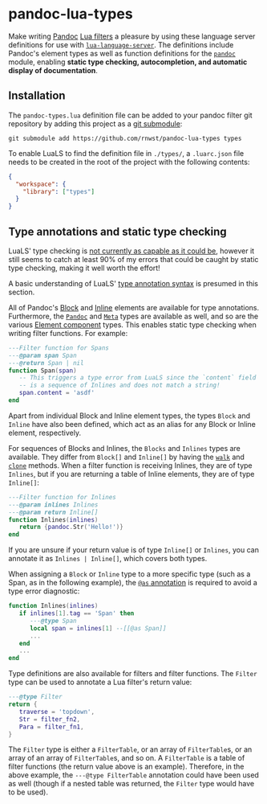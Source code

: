 # pandoc-lua-types

Make writing [Pandoc](https://pandoc.org/) [Lua filters](https://pandoc.org/lua-filters.html) a pleasure by using these language server definitions for use with [`lua-language-server`](https://github.com/LuaLS/lua-language-server).
The definitions include Pandoc's element types as well as function definitions for the [`pandoc`](https://pandoc.org/lua-filters.html#module-pandoc) module, enabling **static type checking, autocompletion, and automatic display of documentation**.

## Installation

The `pandoc-types.lua` definition file can be added to your pandoc filter git repository by adding this project as a [git submodule](https://git-scm.com/book/en/v2/Git-Tools-Submodules):
```console
git submodule add https://github.com/rnwst/pandoc-lua-types types
```
To enable LuaLS to find the definition file in `./types/`, a `.luarc.json` file needs to be created in the root of the project with the following contents:
```json
{
  "workspace": {
    "library": ["types"]
  }
}
```

## Type annotations and static type checking

LuaLS' type checking is [not currently as capable as it could be](https://github.com/LuaLS/lua-language-server/issues/3101), however it still seems to catch at least 90% of my errors that could be caught by static type checking, making it well worth the effort!

A basic understanding of LuaLS' [type annotation syntax](https://luals.github.io/wiki/annotations/) is presumed in this section.

All of Pandoc's [Block](https://pandoc.org/lua-filters.html#type-block) and [Inline](https://pandoc.org/lua-filters.html#type-inline) elements are available for type annotations. Furthermore, the [`Pandoc`](https://pandoc.org/lua-filters.html#type-pandoc) and [`Meta`](https://pandoc.org/lua-filters.html#type-meta) types are available as well, and so are the various [Element component](https://pandoc.org/lua-filters.html#element-components) types. This enables static type checking when writing filter functions. For example:
```Lua
---Filter function for Spans
---@param span Span
---@return Span | nil
function Span(span)
   -- This triggers a type error from LuaLS since the `content` field
   -- is a sequence of Inlines and does not match a string!
   span.content = 'asdf'
end
```
Apart from individual Block and Inline element types, the types `Block` and `Inline` have also been defined, which act as an alias for any Block or Inline element, respectively.

For sequences of Blocks and Inlines, the `Blocks` and `Inlines` types are available. They differ from `Block[]` and `Inline[]` by having the [`walk`](https://pandoc.org/lua-filters.html#type-blocks:walk) and [`clone`](https://pandoc.org/lua-filters.html#clone) methods. When a filter function is receiving Inlines, they are of type `Inlines`, but if you are returning a table of Inline elements, they are of type `Inline[]`:
```Lua
---Filter function for Inlines
---@param inlines Inlines
---@param return Inline[]
function Inlines(inlines)
   return {pandoc.Str('Hello!')}
end
```
If you are unsure if your return value is of type `Inline[]` or `Inlines`, you can annotate it as `Inlines | Inline[]`, which covers both types.

When assigning a `Block` or `Inline` type to a more specific type (such as a Span, as in the following example), the [`@as` annotation](https://luals.github.io/wiki/annotations/#as) is required to avoid a type error diagnostic:
```Lua
function Inlines(inlines)
   if inlines[1].tag == 'Span' then
      ---@type Span
      local span = inlines[1] --[[@as Span]]
      ...
   end
   ...
end
```

Type definitions are also available for filters and filter functions. The `Filter` type can be used to annotate a Lua filter's return value:
```Lua
---@type Filter
return {
   traverse = 'topdown',
   Str = filter_fn2,
   Para = filter_fn1,
}
```
The `Filter` type is either a `FilterTable`, or an array of `FilterTable`s, or an array of an array of `FilterTable`s, and so on. A `FilterTable` is a table of filter functions (the return value above is an example). Therefore, in the above example, the `---@type FilterTable` annotation could have been used as well (though if a nested table was returned, the `Filter` type would have to be used).
